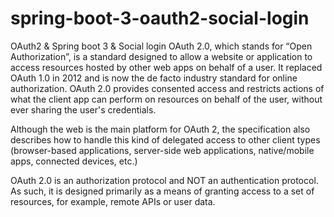 # spring-boot-3-oauth2-social-login
OAuth2 &amp; Spring boot 3 &amp; Social login
OAuth 2.0, which stands for “Open Authorization”, is a standard designed to allow a website or application to access resources hosted by other web apps on behalf of a user. It replaced OAuth 1.0 in 2012 and is now the de facto industry standard for online authorization. OAuth 2.0 provides consented access and restricts actions of what the client app can perform on resources on behalf of the user, without ever sharing the user's credentials.

Although the web is the main platform for OAuth 2, the specification also describes how to handle this kind of delegated access to other client types (browser-based applications, server-side web applications, native/mobile apps, connected devices, etc.)

OAuth 2.0 is an authorization protocol and NOT an authentication protocol. As such, it is designed primarily as a means of granting access to a set of resources, for example, remote APIs or user data.